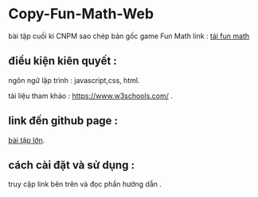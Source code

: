 # Copy-Fun-Math-Web

bài tập cuối kì CNPM sao chép bản gốc game Fun Math link : [tải fun math](https://apps.apple.com/vn/app/fun-math-tr%C3%B2-ch%C6%A1i-%C4%91%C3%A0o-t%E1%BA%A1o-t%E1%BB%91c-%C4%91%E1%BB%99-t%C3%A2m-th%E1%BA%A7n/id1090415764?l=vi)

## điều kiện kiên quyết :

ngôn ngữ lập trình : javascript,css, html.

tài liệu tham khảo : https://www.w3schools.com/ .
## link đến github page : 
[bài tập lớn](https://buithanha5.github.io/Copy-Fun-Math-Web/).
## cách cài đặt và sử dụng :
truy cập link bên trên và đọc phần hướng dẫn .
